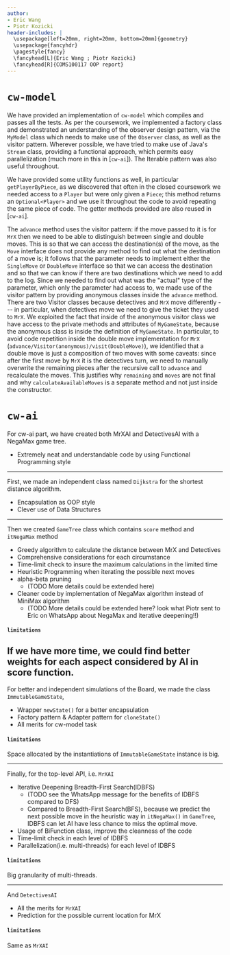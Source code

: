 ```yaml
---
author:
- Eric Wang
- Piotr Kozicki
header-includes: |
  \usepackage[left=20mm, right=20mm, bottom=20mm]{geometry}
  \usepackage{fancyhdr}
  \pagestyle{fancy}
  \fancyhead[L]{Eric Wang ; Piotr Kozicki}
  \fancyhead[R]{COMS100117 OOP report}
---
```


<!---
document compilation: requires [pandoc](https://pandoc.org/)
% pandoc report.md -o report.pdf
--->

# `cw-model`

<!---
write about:
- tests passed
- convenience functions
- FP and streams
- factory and observer
--->

We have provided an implementation of `cw-model` which compiles and passes all
the tests. As per the coursework, we implemented a factory class and
demonstrated an understanding of the observer design pattern, via the `MyModel`
class which needs to make use of the `Observer` class, as well as the visitor
pattern. Wherever possible, we have tried to make use of Java's `Stream` class,
providing a functional approach, which permits easy parallelization (much more
in this in [`cw-ai`]). The Iterable pattern was also useful throughout.

We have provided some utility functions as well, in particular
`getPlayerByPiece`, as we discovered that often in the closed coursework we
needed access to a `Player` but were only given a `Piece`; this method returns
an `Optional<Player>` and we use it throughout the code to avoid repeating the
same piece of code. The getter methods provided are also reused in [`cw-ai`].

The `advance` method uses the visitor pattern: if the move passed to it is for
`MrX` then we need to be able to distinguish between single and double moves.
This is so that we can access the destination(s) of the move, as the `Move`
interface does not provide any method to find out what the destination of a move
is; it follows that the parameter needs to implement either the `SingleMove` or
`DoubleMove` interface so that we can access the destination and so that we can
know if there are two destinations which we need to add to the log. Since we
needed to find out what was the "actual" type of the parameter, which only the
parameter had access to, we made use of the visitor pattern by providing
anonymous classes inside the `advance` method. There are two Visitor classes
because detectives and `MrX` move differently --- in particular, when detectives
move we need to give the ticket they used to `MrX`. We exploited the fact that
inside of the anonymous visitor class we have access to the private methods and
attributes of `MyGameState`, because the anonymous class is inside the
definition of `MyGameState`. In particular, to avoid code repetition inside the
double move implementation for `MrX`
(`advance/Visitor(anonymous)/visit(DoubleMove)`), we identified that a double
move is just a composition of two moves with some caveats: since after the first
move by `MrX` it is the detectives turn, we need to manually overwrite the
remaining pieces after the recursive call to `advance` and recalculate the
moves. This justifies why `remaining` and `moves` are not final and why
`calculateAvailableMoves` is a separate method and not just inside the
constructor.

# `cw-ai`

<!---
TODO:
- Eric, write about time limiting, Dijkstra, scoring function, ImmutableGameState
- Piotr, write about ItNegamax, FP
- decide who will write about alpha-beta and GameTree
--->

For cw-ai part, we have created both MrXAI and DetectivesAI with a NegaMax game tree. 
-  Extremely neat and understandable code by using Functional Programming style 
---
First, we made an independent class named `Dijkstra` for the shortest distance algorithm.
- Encapsulation as OOP style
- Clever use of Data Structures 
---
Then we created `GameTree` class which contains `score` method and `itNegaMax` method
- Greedy algorithm to calculate the distance between MrX and Detectives
- Comprehensive considerations for each circumstance
- Time-limit check to insure the maximum calculations in the limited time
- Heuristic Programming when iterating the possible next moves 
- alpha-beta pruning
  - (TODO More details could be extended here)
- Cleaner code by implementation of NegaMax algorithm instead of MiniMax algorithm
  - (TODO More details could be extended here? look what Piotr sent to Eric on WhatsApp 
  about NegaMax and iterative deepening!!)

#### `limitations` 
If we have more time, we could find better weights for each aspect considered by AI
in score function. 
---
For better and independent simulations of the Board, we made the class `ImmutableGameState`,
- Wrapper `newState()` for a better encapsulation
- Factory pattern & Adapter pattern for `cloneState()`
- All merits for cw-model task

#### `limitations`
Space allocated by the instantiations of `ImmutableGameState` instance is big.

---
Finally, for the top-level API, i.e. `MrXAI` 
- Iterative Deepening Breadth-First Search(IDBFS)
  - (TODO see the WhatsApp message for the benefits of IDBFS compared to DFS)
  - Compared to Breadth-First Search(BFS), because we predict the next possible
  move in the heuristic way in `itNegaMax()` in `GameTree`, IDBFS can let AI have less chance to miss the optimal
  move.
- Usage of BiFunction class, improve the cleanness of the code
- Time-limit check in each level of IDBFS
- Parallelization(i.e. multi-threads) for each level of IDBFS

#### `limitations`
Big granularity of multi-threads.

---
And `DetectivesAI`
- All the merits for `MrXAI`
- Prediction for the possible current location for MrX

#### `limitations`
Same as `MrXAI`